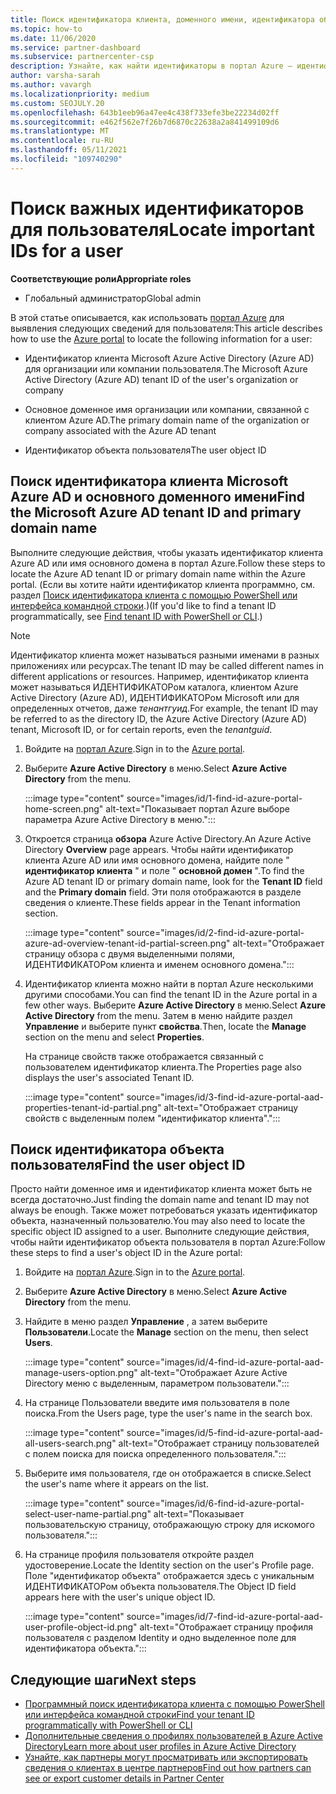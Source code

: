 ```yaml
---
title: Поиск идентификатора клиента, доменного имени, идентификатора объекта пользователя
ms.topic: how-to
ms.date: 11/06/2020
ms.service: partner-dashboard
ms.subservice: partnercenter-csp
description: Узнайте, как найти идентификаторы в портал Azure — идентификатор клиента Azure AD в Организации, доменное имя или идентификатор конкретного объекта пользователя. Для некоторых задач требуются эти сведения.
author: varsha-sarah
ms.author: vavargh
ms.localizationpriority: medium
ms.custom: SEOJULY.20
ms.openlocfilehash: 643b1eeb96a47ee4c438f733efe3be22234d02ff
ms.sourcegitcommit: e462f562e7f26b7d6870c22638a2a841499109d6
ms.translationtype: MT
ms.contentlocale: ru-RU
ms.lasthandoff: 05/11/2021
ms.locfileid: "109740290"
---
```

# <a name="locate-important-ids-for-a-user"></a><span data-ttu-id="2a966-104">Поиск важных идентификаторов для пользователя</span><span class="sxs-lookup"><span data-stu-id="2a966-104">Locate important IDs for a user</span></span>

<span data-ttu-id="2a966-105">**Соответствующие роли**</span><span class="sxs-lookup"><span data-stu-id="2a966-105">**Appropriate roles**</span></span>

- <span data-ttu-id="2a966-106">Глобальный администратор</span><span class="sxs-lookup"><span data-stu-id="2a966-106">Global admin</span></span>

<span data-ttu-id="2a966-107">В этой статье описывается, как использовать [портал Azure](https://portal.azure.com/) для выявления следующих сведений для пользователя:</span><span class="sxs-lookup"><span data-stu-id="2a966-107">This article describes how to use the [Azure portal](https://portal.azure.com/) to locate the following information for a user:</span></span>

- <span data-ttu-id="2a966-108">Идентификатор клиента Microsoft Azure Active Directory (Azure AD) для организации или компании пользователя.</span><span class="sxs-lookup"><span data-stu-id="2a966-108">The Microsoft Azure Active Directory (Azure AD) tenant ID of the user's organization or company</span></span>

- <span data-ttu-id="2a966-109">Основное доменное имя организации или компании, связанной с клиентом Azure AD.</span><span class="sxs-lookup"><span data-stu-id="2a966-109">The primary domain name of the organization or company associated with the Azure AD tenant</span></span>

- <span data-ttu-id="2a966-110">Идентификатор объекта пользователя</span><span class="sxs-lookup"><span data-stu-id="2a966-110">The user object ID</span></span>

## <a name="find-the-microsoft-azure-ad-tenant-id-and-primary-domain-name"></a><span data-ttu-id="2a966-111">Поиск идентификатора клиента Microsoft Azure AD и основного доменного имени</span><span class="sxs-lookup"><span data-stu-id="2a966-111">Find the Microsoft Azure AD tenant ID and primary domain name</span></span>

<span data-ttu-id="2a966-112">Выполните следующие действия, чтобы указать идентификатор клиента Azure AD или имя основного домена в портал Azure.</span><span class="sxs-lookup"><span data-stu-id="2a966-112">Follow these steps to locate the Azure AD tenant ID or primary domain name within the Azure portal.</span></span> <span data-ttu-id="2a966-113">(Если вы хотите найти идентификатор клиента программно, см. раздел [Поиск идентификатора клиента с помощью PowerShell или интерфейса командной строки](/azure/active-directory/fundamentals/active-directory-how-to-find-tenant#find-tenant-id-with-powershell).)</span><span class="sxs-lookup"><span data-stu-id="2a966-113">(If you'd like to find a tenant ID programmatically, see [Find tenant ID with PowerShell or CLI](/azure/active-directory/fundamentals/active-directory-how-to-find-tenant#find-tenant-id-with-powershell).)</span></span>

> [!NOTE]
> <span data-ttu-id="2a966-114">Идентификатор клиента может называться разными именами в разных приложениях или ресурсах.</span><span class="sxs-lookup"><span data-stu-id="2a966-114">The tenant ID may be called different names in different applications or resources.</span></span> <span data-ttu-id="2a966-115">Например, идентификатор клиента может называться ИДЕНТИФИКАТОРом каталога, клиентом Azure Active Directory (Azure AD), ИДЕНТИФИКАТОРом Microsoft или для определенных отчетов, даже *тенантгуид*.</span><span class="sxs-lookup"><span data-stu-id="2a966-115">For example, the tenant ID may be referred to as the directory ID, the Azure Active Directory (Azure AD) tenant, Microsoft ID, or for certain reports, even the *tenantguid*.</span></span>

1. <span data-ttu-id="2a966-116">Войдите на [портал Azure](https://portal.azure.com/).</span><span class="sxs-lookup"><span data-stu-id="2a966-116">Sign in to the [Azure portal](https://portal.azure.com/).</span></span>

2. <span data-ttu-id="2a966-117">Выберите **Azure Active Directory** в меню.</span><span class="sxs-lookup"><span data-stu-id="2a966-117">Select **Azure Active Directory** from the menu.</span></span>

   :::image type="content" source="images/id/1-find-id-azure-portal-home-screen.png" alt-text="Показывает портал Azure выборе параметра Azure Active Directory в меню.":::

3. <span data-ttu-id="2a966-119">Откроется страница **обзора** Azure Active Directory.</span><span class="sxs-lookup"><span data-stu-id="2a966-119">An Azure Active Directory **Overview** page appears.</span></span> <span data-ttu-id="2a966-120">Чтобы найти идентификатор клиента Azure AD или имя основного домена, найдите поле " **идентификатор клиента** " и поле " **основной домен** ".</span><span class="sxs-lookup"><span data-stu-id="2a966-120">To find the Azure AD tenant ID or primary domain name, look for the **Tenant ID** field and the **Primary domain** field.</span></span> <span data-ttu-id="2a966-121">Эти поля отображаются в разделе сведения о клиенте.</span><span class="sxs-lookup"><span data-stu-id="2a966-121">These fields appear in the Tenant information section.</span></span>

   :::image type="content" source="images/id/2-find-id-azure-portal-azure-ad-overview-tenant-id-partial-screen.png" alt-text="Отображает страницу обзора с двумя выделенными полями, ИДЕНТИФИКАТОРом клиента и именем основного домена.":::

4. <span data-ttu-id="2a966-123">Идентификатор клиента можно найти в портал Azure несколькими другими способами.</span><span class="sxs-lookup"><span data-stu-id="2a966-123">You can find the tenant ID in the Azure portal in a few other ways.</span></span> <span data-ttu-id="2a966-124">Выберите **Azure Active Directory** в меню.</span><span class="sxs-lookup"><span data-stu-id="2a966-124">Select **Azure Active Directory** from the menu.</span></span> <span data-ttu-id="2a966-125">Затем в меню найдите раздел **Управление** и выберите пункт **свойства**.</span><span class="sxs-lookup"><span data-stu-id="2a966-125">Then, locate the **Manage** section on the menu and select **Properties**.</span></span>

   <span data-ttu-id="2a966-126">На странице свойств также отображается связанный с пользователем идентификатор клиента.</span><span class="sxs-lookup"><span data-stu-id="2a966-126">The Properties page also displays the user's associated Tenant ID.</span></span>

   :::image type="content" source="images/id/3-find-id-azure-portal-aad-properties-tenant-id-partial.png" alt-text="Отображает страницу свойств с выделенным полем &quot;идентификатор клиента&quot;.":::

## <a name="find-the-user-object-id"></a><span data-ttu-id="2a966-128">Поиск идентификатора объекта пользователя</span><span class="sxs-lookup"><span data-stu-id="2a966-128">Find the user object ID</span></span>

<span data-ttu-id="2a966-129">Просто найти доменное имя и идентификатор клиента может быть не всегда достаточно.</span><span class="sxs-lookup"><span data-stu-id="2a966-129">Just finding the domain name and tenant ID may not always be enough.</span></span> <span data-ttu-id="2a966-130">Также может потребоваться указать идентификатор объекта, назначенный пользователю.</span><span class="sxs-lookup"><span data-stu-id="2a966-130">You may also need to locate the specific object ID assigned to a user.</span></span> <span data-ttu-id="2a966-131">Выполните следующие действия, чтобы найти идентификатор объекта пользователя в портал Azure:</span><span class="sxs-lookup"><span data-stu-id="2a966-131">Follow these steps to find a user's object ID in the Azure portal:</span></span>

1. <span data-ttu-id="2a966-132">Войдите на [портал Azure](https://portal.azure.com/).</span><span class="sxs-lookup"><span data-stu-id="2a966-132">Sign in to the [Azure portal](https://portal.azure.com/).</span></span>

2. <span data-ttu-id="2a966-133">Выберите **Azure Active Directory** в меню.</span><span class="sxs-lookup"><span data-stu-id="2a966-133">Select **Azure Active Directory** from the menu.</span></span>

3. <span data-ttu-id="2a966-134">Найдите в меню раздел **Управление** , а затем выберите **Пользователи**.</span><span class="sxs-lookup"><span data-stu-id="2a966-134">Locate the **Manage** section on the menu, then select **Users**.</span></span>

      :::image type="content" source="images/id/4-find-id-azure-portal-aad-manage-users-option.png" alt-text="Отображает Azure Active Directory меню с выделенным, параметром пользователи.":::

4. <span data-ttu-id="2a966-136">На странице Пользователи введите имя пользователя в поле поиска.</span><span class="sxs-lookup"><span data-stu-id="2a966-136">From the Users page, type the user's name in the search box.</span></span>

      :::image type="content" source="images/id/5-find-id-azure-portal-aad-all-users-search.png" alt-text="Отображает страницу пользователей с полем поиска для поиска определенного пользователя.":::

5. <span data-ttu-id="2a966-138">Выберите имя пользователя, где он отображается в списке.</span><span class="sxs-lookup"><span data-stu-id="2a966-138">Select the user's name where it appears on the list.</span></span>  

      :::image type="content" source="images/id/6-find-id-azure-portal-select-user-name-partial.png" alt-text="Показывает пользовательскую страницу, отображающую строку для искомого пользователя.":::

6. <span data-ttu-id="2a966-140">На странице профиля пользователя откройте раздел удостоверение.</span><span class="sxs-lookup"><span data-stu-id="2a966-140">Locate the Identity section on the user's Profile page.</span></span> <span data-ttu-id="2a966-141">Поле "идентификатор объекта" отображается здесь с уникальным ИДЕНТИФИКАТОРом объекта пользователя.</span><span class="sxs-lookup"><span data-stu-id="2a966-141">The Object ID field appears here with the user's unique object ID.</span></span>

      :::image type="content" source="images/id/7-find-id-azure-portal-aad-user-profile-object-id.png" alt-text="Отображает страницу профиля пользователя с разделом Identity и одно выделенное поле для идентификатора объекта.":::

## <a name="next-steps"></a><span data-ttu-id="2a966-143">Следующие шаги</span><span class="sxs-lookup"><span data-stu-id="2a966-143">Next steps</span></span>

- [<span data-ttu-id="2a966-144">Программный поиск идентификатора клиента с помощью PowerShell или интерфейса командной строки</span><span class="sxs-lookup"><span data-stu-id="2a966-144">Find your tenant ID programmatically with PowerShell or CLI</span></span>](/azure/active-directory/fundamentals/active-directory-how-to-find-tenant)
- [<span data-ttu-id="2a966-145">Дополнительные сведения о профилях пользователей в Azure Active Directory</span><span class="sxs-lookup"><span data-stu-id="2a966-145">Learn more about user profiles in Azure Active Directory</span></span>](/azure/active-directory/fundamentals/active-directory-users-profile-azure-portal)
- [<span data-ttu-id="2a966-146">Узнайте, как партнеры могут просматривать или экспортировать сведения о клиентах в центре партнеров</span><span class="sxs-lookup"><span data-stu-id="2a966-146">Find out how partners can see or export customer details in Partner Center</span></span>](see-your-customer-list.md)

